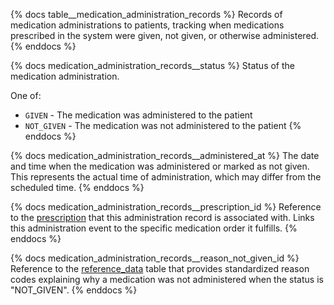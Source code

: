 {% docs table__medication_administration_records %}
Records of medication administrations to patients, tracking when medications prescribed in the system were given, not given, or otherwise administered.
{% enddocs %}

{% docs medication_administration_records__status %}
Status of the medication administration.

One of:
- `GIVEN` - The medication was administered to the patient
- `NOT_GIVEN` - The medication was not administered to the patient
{% enddocs %}

{% docs medication_administration_records__administered_at %}
The date and time when the medication was administered or marked as not given. This represents the actual time of administration, which may differ from the scheduled time.
{% enddocs %}

{% docs medication_administration_records__prescription_id %}
Reference to the [prescription](#!/source/source.tamanu.tamanu.prescriptions) that this administration record is associated with. Links this administration event to the specific medication order it fulfills.
{% enddocs %}

{% docs medication_administration_records__reason_not_given_id %}
Reference to the [reference_data](#!/source/source.tamanu.tamanu.reference_data) table that provides standardized reason codes explaining why a medication was not administered when the status is "NOT_GIVEN".
{% enddocs %}
